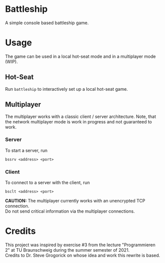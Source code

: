 # Battleship
A simple console based battleship game.

# Usage
The game can be used in a local hot-seat mode and in a multiplayer mode (WIP).

## Hot-Seat
Run `battleship` to interactively set up a local hot-seat game.

## Multiplayer
The multiplayer works with a classic client / server architecture.
Note, that the network multiplayer mode is work in progress and not guaranteed to work.

### Server
To start a server, run

    bssrv <address> <port>

### Client
To connect to a server with the client, run

    bsclt <address> <port>

**CAUTION:** The multiplayer currently works with an unencrypted TCP connection.  
Do not send critical information via the multiplayer connections.

# Credits
This project was inspired by exercise #3 from the lecture "Programmieren 2" at TU Braunschweig during the summer semester of 2021.    
Credits to Dr. Steve Grogorick on whose idea and work this rewrite is based.